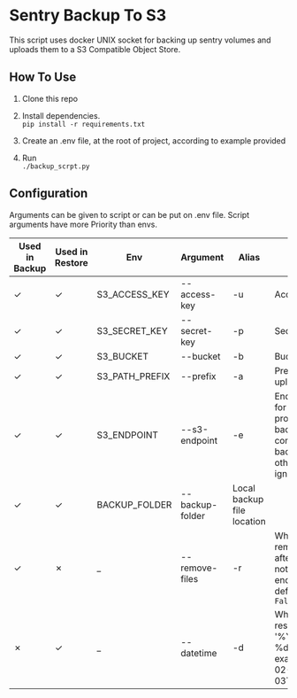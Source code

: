 # Sentry Backup To S3

This script uses docker UNIX socket for backing up sentry volumes and uploads them to a S3 Compatible Object Store.   

## How To Use

1. Clone this repo

1. Install dependencies. \
    `pip install -r requirements.txt`

1. Create an .env file, at the root of project, according to example provided

1. Run \
    `./backup_scrpt.py`

## Configuration

Arguments can be given to script or can be put on .env file. Script arguments have more Priority than envs.

Used in Backup | Used in Restore | Env | Argument | Alias | Description
---- | ---- | ----|--------|------| ----------
&check; | &check; | S3_ACCESS_KEY | --access-key | -u | Access key for s3
&check; | &check;  | S3_SECRET_KEY | --secret-key | -p | Secret key for s3
&check; | &check;  | S3_BUCKET | --bucket | -b | Bucket of s3
&check; | &check;  | S3_PATH_PREFIX | --prefix | -a | Prefix to add to upload path
&check; | &check;  | S3_ENDPOINT | --s3-endpoint | -e | Endpoint to use for s3. __*Note*__: if not provided volume backup are only compressed in backup folder and other s3 args are ignored
&check; | &check;  | BACKUP_FOLDER | --backup-folder | Local backup file location
&check; | &cross;  |  _ | --remove-files | -r | Whether to remove local files after upload or not. Ignored if s3 endpoint is not defined. default: `False`
&cross; | &check;  | _ | --datetime | -d | What datetime to restore. format: '%Y-%m-%dT%H:%M:%S'. example: '2023-02-03T10:01:05'
